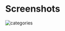 # Screenshots

![categories](https://github.com/user-attachments/assets/9152e45c-452d-4b45-98c6-d0f31ab5f70b)
